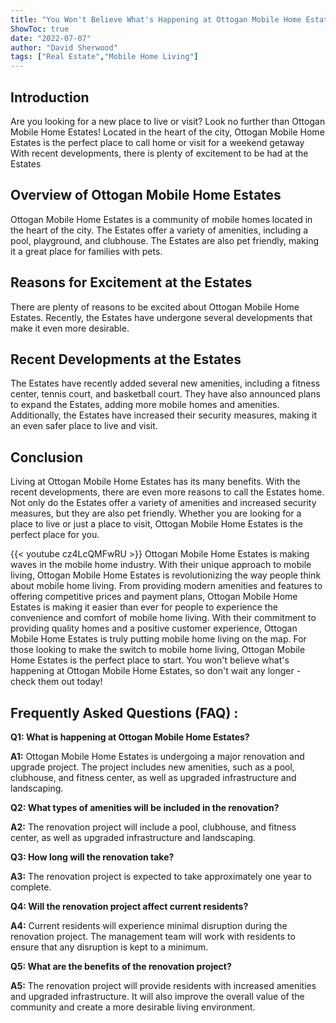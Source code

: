 ```yaml
---
title: "You Won't Believe What's Happening at Ottogan Mobile Home Estates!"
ShowToc: true 
date: "2022-07-07"
author: "David Sherwood" 
tags: ["Real Estate","Mobile Home Living"]
---
```

## Introduction

Are you looking for a new place to live or visit? Look no further than Ottogan Mobile Home Estates! Located in the heart of the city, Ottogan Mobile Home Estates is the perfect place to call home or visit for a weekend getaway With recent developments, there is plenty of excitement to be had at the Estates 

## Overview of Ottogan Mobile Home Estates

Ottogan Mobile Home Estates is a community of mobile homes located in the heart of the city. The Estates offer a variety of amenities, including a pool, playground, and clubhouse. The Estates are also pet friendly, making it a great place for families with pets. 

## Reasons for Excitement at the Estates

There are plenty of reasons to be excited about Ottogan Mobile Home Estates. Recently, the Estates have undergone several developments that make it even more desirable. 

## Recent Developments at the Estates

The Estates have recently added several new amenities, including a fitness center, tennis court, and basketball court. They have also announced plans to expand the Estates, adding more mobile homes and amenities. Additionally, the Estates have increased their security measures, making it an even safer place to live and visit. 

## Conclusion

Living at Ottogan Mobile Home Estates has its many benefits. With the recent developments, there are even more reasons to call the Estates home. Not only do the Estates offer a variety of amenities and increased security measures, but they are also pet friendly. Whether you are looking for a place to live or just a place to visit, Ottogan Mobile Home Estates is the perfect place for you.

{{< youtube cz4LcQMFwRU >}} 
Ottogan Mobile Home Estates is making waves in the mobile home industry. With their unique approach to mobile living, Ottogan Mobile Home Estates is revolutionizing the way people think about mobile home living. From providing modern amenities and features to offering competitive prices and payment plans, Ottogan Mobile Home Estates is making it easier than ever for people to experience the convenience and comfort of mobile home living. With their commitment to providing quality homes and a positive customer experience, Ottogan Mobile Home Estates is truly putting mobile home living on the map. For those looking to make the switch to mobile home living, Ottogan Mobile Home Estates is the perfect place to start. You won't believe what's happening at Ottogan Mobile Home Estates, so don't wait any longer - check them out today!

## Frequently Asked Questions (FAQ) :
**Q1: What is happening at Ottogan Mobile Home Estates?**

**A1:** Ottogan Mobile Home Estates is undergoing a major renovation and upgrade project. The project includes new amenities, such as a pool, clubhouse, and fitness center, as well as upgraded infrastructure and landscaping.

**Q2: What types of amenities will be included in the renovation?**

**A2:** The renovation project will include a pool, clubhouse, and fitness center, as well as upgraded infrastructure and landscaping.

**Q3: How long will the renovation take?**

**A3:** The renovation project is expected to take approximately one year to complete.

**Q4: Will the renovation project affect current residents?**

**A4:** Current residents will experience minimal disruption during the renovation project. The management team will work with residents to ensure that any disruption is kept to a minimum.

**Q5: What are the benefits of the renovation project?**

**A5:** The renovation project will provide residents with increased amenities and upgraded infrastructure. It will also improve the overall value of the community and create a more desirable living environment.



